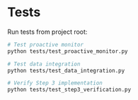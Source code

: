 # Tests

Run tests from project root:

```bash
# Test proactive monitor
python tests/test_proactive_monitor.py

# Test data integration
python tests/test_data_integration.py

# Verify Step 3 implementation
python tests/test_step3_verification.py
```
